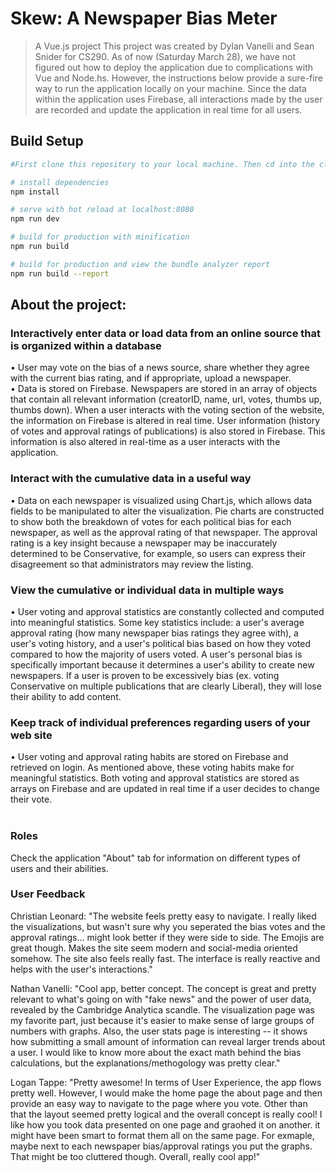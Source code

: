 # Skew: A Newspaper Bias Meter

> A Vue.js project
> This project was created by Dylan Vanelli and Sean Snider for CS290.
> As of now (Saturday March 28), we have not figured out how to deploy the application due to complications with Vue and Node.hs.
> However, the instructions below provide a sure-fire way to run the application locally on your machine. Since the data within the application uses Firebase, all interactions made by the user are recorded and update the application in real time for all users.

## Build Setup

``` bash
#First clone this repository to your local machine. Then cd into the clone's directory and do the following:

# install dependencies
npm install

# serve with hot reload at localhost:8080
npm run dev

# build for production with minification
npm run build

# build for production and view the bundle analyzer report
npm run build --report
```

## About the project: 

### Interactively enter data or load data from an online source that is organized within a database
• User may vote on the bias of a news source, share whether they agree with the current bias rating, and if appropriate, upload a newspaper.<br>
• Data is stored on Firebase. Newspapers are stored in an array of objects that contain all relevant information (creatorID, name, url, votes, thumbs up, thumbs down). When a user interacts with the voting section of the website, the information on Firebase is altered in real time. User information (history of votes and approval ratings of publications) is also stored in Firebase. This information is also altered in real-time as a user interacts with the application.<br>
### Interact with the cumulative data in a useful way
• Data on each newspaper is visualized using Chart.js, which allows data fields to be manipulated to alter the visualization. Pie charts are constructed to show both the breakdown of votes for each political bias for each newspaper, as well as the approval rating of that newspaper. The approval rating is a key insight because a newspaper may be inaccurately determined to be Conservative, for example, so users can express their disagreement so that administrators may review the listing.<br>
### View the cumulative or individual data in multiple ways
• User voting and approval statistics are constantly collected and computed into meaningful statistics. Some key statistics include: a user's average approval rating (how many newspaper bias ratings they agree with), a user's voting history, and a user's political bias based on how they voted compared to how the majority of users voted. A user's personal bias is specifically important because it determines a user's ability to create new newspapers. If a user is proven to be excessively bias (ex. voting Conservative on multiple publications that are clearly Liberal), they will lose their ability to add content.<br>
### Keep track of individual preferences regarding users of your web site
• User voting and approval rating habits are stored on Firebase and retrieved on login. As mentioned above, these voting habits make for meaningful statistics. Both voting and approval statistics are stored as arrays on Firebase and are updated in real time if a user decides to change their vote.<br>
<br>

### Roles

Check the application "About" tab for information on different types of users and their abilities.

### User Feedback

Christian Leonard: "The website feels pretty easy to navigate. I really liked the visualizations, but wasn't sure why you seperated the bias votes and the approval ratings... might look better if they were side to side. The Emojis are great though. Makes the site seem modern and social-media oriented somehow. The site also feels really fast. The interface is really reactive and helps with the user's interactions."

Nathan Vanelli: "Cool app, better concept. The concept is great and pretty relevant to what's going on with "fake news" and the power of user data, revealed by the Cambridge Analytica scandle. The visualization page was my favorite part, just because it's easier to make sense of large groups of numbers with graphs. Also, the user stats page is interesting -- it shows how submitting a small amount of information can reveal larger trends about a user. I would like to know more about the exact math behind the bias calculations, but the explanations/methogology was pretty clear."

Logan Tappe: "Pretty awesome! In terms of User Experience, the app flows pretty well. However, I would make the home page the about page and then provide an easy way to navigate to the page where you vote. Other than that the layout seemed pretty logical and the overall concept is really cool! I like how you took data presented on one page and graohed it on another. it might have been smart to format them all on the same page. For exmaple, maybe next to each newspaper bias/approval ratings you put the graphs. That might be too cluttered though. Overall, really cool app!"

